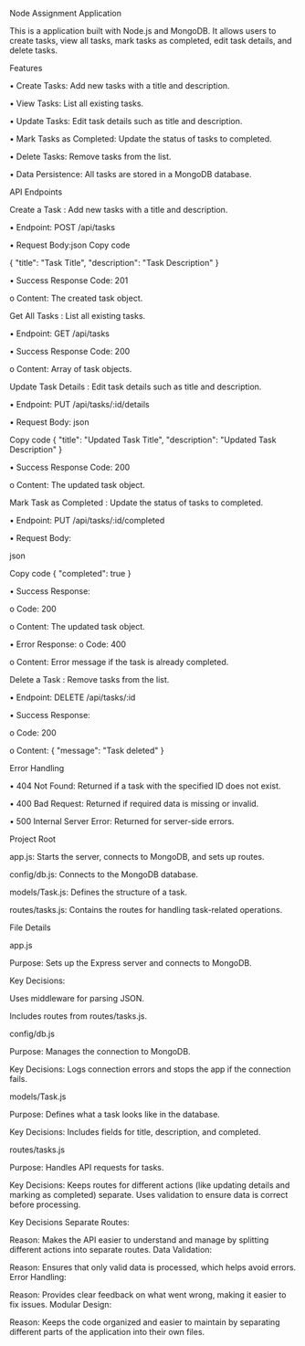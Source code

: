 Node Assignment Application



This is a application built with Node.js and MongoDB. It allows users to create tasks, view all tasks, mark tasks as completed, edit task details, and delete tasks.


Features

•	Create Tasks: Add new tasks with a title and description.

•	View Tasks: List all existing tasks.

•	Update Tasks: Edit task details such as title and description.

•	Mark Tasks as Completed: Update the status of tasks to completed.

•	Delete Tasks: Remove tasks from the list.

•	Data Persistence: All tasks are stored in a MongoDB database.


API Endpoints

Create a Task : Add new tasks with a title and description.

•	Endpoint: POST /api/tasks

•	Request Body:json Copy code

{
  "title": "Task Title",
  "description": "Task Description"
}

•	Success Response Code: 201

o	Content: The created task object.




Get All Tasks : List all existing tasks.

•	Endpoint: GET /api/tasks

•	Success Response Code: 200

o	Content: Array of task objects.



Update Task Details : Edit task details such as title and description.

•	Endpoint: PUT /api/tasks/:id/details

•	Request Body: json

Copy code
{
  "title": "Updated Task Title",
  "description": "Updated Task Description"
}

•	Success Response Code: 200

o	Content: The updated task object.



Mark Task as Completed : Update the status of tasks to completed.

•	Endpoint: PUT /api/tasks/:id/completed

•	Request Body:

json

Copy code
{
  "completed": true
}

•	Success Response:

o	Code: 200

o	Content: The updated task object.

•	Error Response:
o	Code: 400

o	Content: Error message if the task is already completed.



Delete a Task : Remove tasks from the list.

•	Endpoint: DELETE /api/tasks/:id

•	Success Response:

o	Code: 200

o	Content: { "message": "Task deleted" }



Error Handling

•	404 Not Found: Returned if a task with the specified ID does not exist.

•	400 Bad Request: Returned if required data is missing or invalid.

•	500 Internal Server Error: Returned for server-side errors.


Project Root

app.js: Starts the server, connects to MongoDB, and sets up routes.

config/db.js: Connects to the MongoDB database.

models/Task.js: Defines the structure of a task.

routes/tasks.js: Contains the routes for handling task-related operations.

File Details

app.js

Purpose: Sets up the Express server and connects to MongoDB.

Key Decisions:

Uses middleware for parsing JSON.

Includes routes from routes/tasks.js.



config/db.js

Purpose: Manages the connection to MongoDB.

Key Decisions:
Logs connection errors and stops the app if the connection fails.



models/Task.js

Purpose: Defines what a task looks like in the database.

Key Decisions:
Includes fields for title, description, and completed.



routes/tasks.js

Purpose: Handles API requests for tasks.

Key Decisions:
Keeps routes for different actions (like updating details and marking as completed) separate.
Uses validation to ensure data is correct before processing.

Key Decisions
Separate Routes:







Reason: Makes the API easier to understand and manage by splitting different actions into separate routes.
Data Validation:


Reason: Ensures that only valid data is processed, which helps avoid errors.
Error Handling:

Reason: Provides clear feedback on what went wrong, making it easier to fix issues.
Modular Design:

Reason: Keeps the code organized and easier to maintain by separating different parts of the application into their own files.
